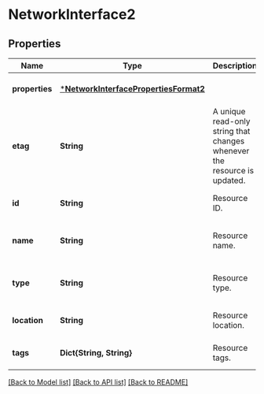 # NetworkInterface2


## Properties
Name | Type | Description | Notes
------------ | ------------- | ------------- | -------------
**properties** | [***NetworkInterfacePropertiesFormat2**](NetworkInterfacePropertiesFormat2.md) |  | [optional] [default to nothing]
**etag** | **String** | A unique read-only string that changes whenever the resource is updated. | [optional] [readonly] [default to nothing]
**id** | **String** | Resource ID. | [optional] [default to nothing]
**name** | **String** | Resource name. | [optional] [readonly] [default to nothing]
**type** | **String** | Resource type. | [optional] [readonly] [default to nothing]
**location** | **String** | Resource location. | [optional] [default to nothing]
**tags** | **Dict{String, String}** | Resource tags. | [optional] [default to nothing]


[[Back to Model list]](../README.md#models) [[Back to API list]](../README.md#api-endpoints) [[Back to README]](../README.md)


